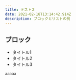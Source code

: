 ```yaml
---
title: テスト２
date: 2021-02-18T13:14:42.914Z
description: ブロックとリストの例
---
```

## ブロック
- タイトル1
- タイトル2
- タイトル3

```
aaaaa
```
